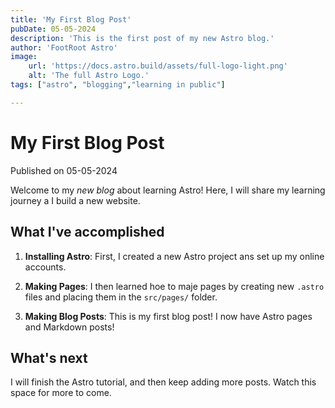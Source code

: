 ```yaml
---
title: 'My First Blog Post'
pubDate: 05-05-2024
description: 'This is the first post of my new Astro blog.'
author: 'FootRoot Astro'
image:
    url: 'https://docs.astro.build/assets/full-logo-light.png'
    alt: 'The full Astro Logo.'
tags: ["astro", "blogging","learning in public"]

---
```

# My First Blog Post

Published on 05-05-2024

Welcome to my _new blog_ about learning Astro! Here, I will share my learning journey a I build a new website.

## What I've accomplished

1. **Installing Astro**: First, I created a new Astro project ans set up my online accounts.

2. **Making Pages**: I then learned hoe to maje pages by creating new `.astro` files and placing them in the `src/pages/` folder.

3. **Making Blog Posts**: This is my first blog post! I now have Astro pages and Markdown posts!

## What's next

I will finish the Astro tutorial, and then keep adding more posts. Watch this space for more to come.
